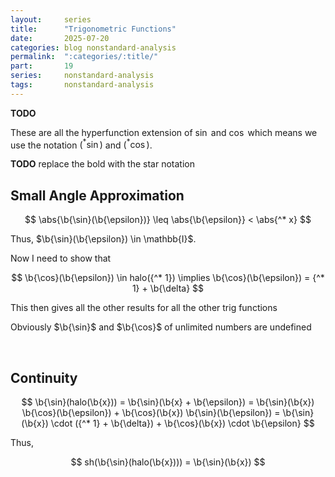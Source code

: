 ```yaml
---
layout:     series
title:      "Trigonometric Functions"
date:       2025-07-20
categories: blog nonstandard-analysis
permalink:  ":categories/:title/"
part:       19
series:     nonstandard-analysis
tags:       nonstandard-analysis
---
```


**TODO**

These are all the hyperfunction extension of $\sin$ and $\cos$ which means we use the notation $({^* \sin})$ and $({^* \cos})$.

**TODO** replace the bold with the star notation

## Small Angle Approximation

$$
\abs{\b{\sin}(\b{\epsilon})} \leq \abs{\b{\epsilon}} < \abs{^* x}
$$

Thus, $\b{\sin}(\b{\epsilon}) \in \mathbb{I}$.

Now I need to show that 

$$
\b{\cos}(\b{\epsilon}) \in halo({^* 1}) \implies \b{\cos}(\b{\epsilon}) = {^* 1} + \b{\delta}
$$

This then gives all the other results for all the other trig functions

Obviously $\b{\sin}$ and $\b{\cos}$ of unlimited numbers are undefined

<br>

## Continuity

$$
\b{\sin}(halo(\b{x})) = \b{\sin}(\b{x} + \b{\epsilon}) = \b{\sin}(\b{x}) \b{\cos}(\b{\epsilon}) + \b{\cos}(\b{x}) \b{\sin}(\b{\epsilon}) = \b{\sin}(\b{x}) \cdot ({^* 1} + \b{\delta}) + \b{\cos}(\b{x}) \cdot \b{\epsilon}
$$

Thus, 

$$
sh(\b{\sin}(halo(\b{x}))) = \b{\sin}(\b{x})
$$